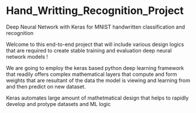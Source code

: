 # Hand_Writting_Recognition_Project

Deep Neural Network with Keras for MNIST handwritten classification and recognition

Welcome to this end-to-end project that will include various design logics that are required to create stable training and evaluation deep neural network models !

We are going to employ the keras based python deep learning framework that readily offers complex mathematical layers that compute and form weights that are resultant of the data the model is viewing and learning from and then predict on new dataset.

Keras automates large amount of mathetmatical design that helps to rapidly develop and protype datasets and ML logic

